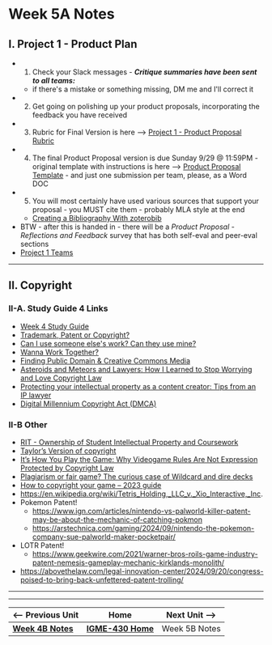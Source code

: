 # Week 5A Notes

## I. Project 1 - Product Plan

- 1) Check your Slack messages - ***Critique summaries have been sent to all teams:***
  - if there's a mistake or something missing, DM me and I'll correct it
- 2) Get going on polishing up your product proposals, incorporating the feedback you have received
- 3) Rubric for Final Version is here --> [Project 1 - Product Proposal Rubric](../_files/P1-final-rubric.pdf)
- 4) The final Product Proposal version is due Sunday 9/29 @ 11:59PM - original template with instructions is here --> [Product Proposal Template](https://docs.google.com/document/d/1pHhtKZ5NTE9x_Yip8sNddIAt5pX0N-102NRUnkM2WWE/edit?usp=sharing) - and just one submission per team, please, as a Word DOC
- 5) You will most certainly have used various sources that support your proposal - you MUST cite them - probably MLA style at the end
  - [Creating a Bibliography With zoterobib](https://docs.google.com/document/d/1V8RjWvmQsCOhXN6u8A_DoIePc8zRYJXAKbiM5PHFDVU/edit)
- BTW - after this is handed in - there will be a *Product Proposal - Reflections and Feedback* survey that has both self-eval and peer-eval sections
- [Project 1 Teams](../documents/p1-teams.md)

---

## II. Copyright

### II-A. Study Guide 4 Links
- [Week 4 Study Guide](https://docs.google.com/document/d/11I1yN9HRpe5-BCf9KIFXn95XU72Pz8G80FKiEOL45cI/edit)
- [Trademark, Patent or Copyright?](https://www.uspto.gov/trademarks/basics/trademark-patent-copyright)
- [Can I use someone else's work? Can they use mine?](https://www.copyright.gov/help/faq/faq-fairuse.html)
- [Wanna Work Together?](https://www.youtube.com/watch?v=q0VzUigrb_g)
- [Finding Public Domain & Creative Commons Media](https://guides.library.harvard.edu/law/pd-cc)
- [Asteroids and Meteors and Lawyers: How I Learned to Stop Worrying and Love Copyright Law](https://prologue.blogs.archives.gov/2022/02/10/asteroids-and-meteors-and-lawyers-how-i-learned-to-stop-worrying-and-love-copyright-law/)
- [Protecting your intellectual property as a content creator: Tips from an IP lawyer](https://www.descript.com/blog/article/protecting-your-intellectual-property-as-a-content-creator-tips-from-an-ip-lawyer)
- [Digital Millennium Copyright Act (DMCA)](https://www.eff.org/issues/dmca)

### II-B Other
- [RIT - Ownership of Student Intellectual Property and Coursework](https://www.rit.edu/iptt/specifically-students)
- [Taylor’s Version of copyright](https://hls.harvard.edu/today/how-taylor-swift-changed-the-copyright-game-by-remaking-her-own-music/)
- [It’s How You Play the Game: Why Videogame Rules Are Not Expression Protected by Copyright Law](https://www.americanbar.org/groups/intellectual_property_law/publications/landslide/2014-15/march-april/its_how_you_play_game_why_videogame_rules_are_not_expression_protected_copyright_law/)
- [Plagiarism or fair game? The curious case of Wildcard and dire decks](https://rogueliker.com/dire-decks-wildcard/)
- [How to copyright your game – 2023 guide](https://strebecklaw.com/how-copyright-game/)
- https://en.wikipedia.org/wiki/Tetris_Holding,_LLC_v._Xio_Interactive,_Inc.
- Pokemon Patent!
  - https://www.ign.com/articles/nintendo-vs-palworld-killer-patent-may-be-about-the-mechanic-of-catching-pokmon
  - https://arstechnica.com/gaming/2024/09/nintendo-the-pokemon-company-sue-palworld-maker-pocketpair/
- LOTR Patent!
  - https://www.geekwire.com/2021/warner-bros-roils-game-industry-patent-nemesis-gameplay-mechanic-kirklands-monolith/
- https://abovethelaw.com/legal-innovation-center/2024/09/20/congress-poised-to-bring-back-unfettered-patent-trolling/
---
---

| <-- Previous Unit | Home | Next Unit -->
| --- | --- | --- 
|  [**Week 4B Notes**](4B.md)  |  [**IGME-430 Home**](../) | Week 5B Notes

